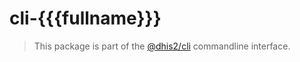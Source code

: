 # cli-{{{fullname}}}

> This package is part of the [@dhis2/cli](https://github.com/dhis2/cli)
> commandline interface.
